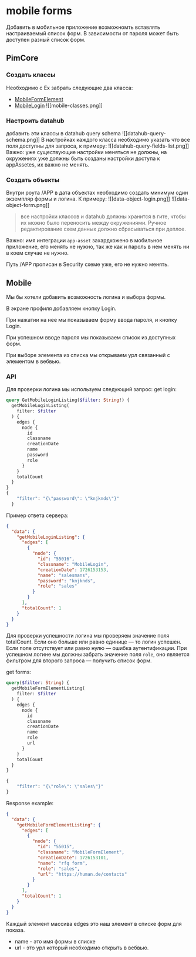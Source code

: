 # mobile forms
Добавить в мобильное приложение возможномть вставлять настраиваемый список форм. В зависимости от пароля может быть доступен разный список форм.

## PimCore
### Создать классы
Необходимо с Ex забрать следующие два класса:
- [MobileFormElement](http://jsonblob.com/1285404320643014656)
- [MobileLogin](http://jsonblob.com/1285404199213719552)
![[mobile-classes.png]]
### Настроить datahub
добавить эти классы в datahub query schema
![[datahub-query-schema.png]]
В настройках каждого класса необходимо указать что все поля доступны для запроса, к примеру:
![[datahub-query-fields-list.png]]
Важно: уже существующие настройки меняться не должны, на окружениях уже должны быть созданы настройки доступа к appAssetes, их важно не менять.
### Создать объекты
Внутри роута /APP в дата объектах необходимо создать минимум один экземпляр формы и логина.
К примеру:
![[data-object-login.png]]
![[data-object-form.png]]

> все настройки классов и datahub должны хранится в гите, чтобы их можно было переносить между окружениями. Ручное редактирование схем данных должно сбрасываться при деплое.

Важно: имя интеграции `app-asset` захардкожено в мобильное приложение, его менять не нужно, так же как и пароль в нем менять ни в коем случае не нужно.

Путь /APP прописан в Security схеме уже, его не нужно менять.

## Mobile
Мы бы хотели добавить возможность логина и выбора формы.

В экране профиля добавляем кнопку Login.

При нажатии на нее мы показываем форму ввода пароля, и кнопку Login.

При успешном вводе пароля мы показываем список из доступных форм.

При выборе элемента из списка мы открываем урл связанный с элементом в вебвью.


### API 
Для проверки логина мы используем следующий запрос:
get login:
```graphql
query GetMobileLoginListing($filter: String!) {
  getMobileLoginListing(
    filter: $filter
  ) {
    edges {
      node {
        id
        classname
        creationDate
        name
        password
        role
      }
    }
    totalCount
  }
}
{
    "filter": "{\"password\": \"knjknds\"}"
  }
```
Пример ответа сервера:
```json
{
  "data": {
    "getMobileLoginListing": {
      "edges": [
        {
          "node": {
            "id": "55016",
            "classname": "MobileLogin",
            "creationDate": 1726153153,
            "name": "salesmans",
            "password": "knjknds",
            "role": "sales"
          }
        }
      ],
      "totalCount": 1
    }
  }
}
```
Для проверки успешности логина мы проверяем значение поля totalCount. Если оно больше или равно единице — то логин успешен. Если поле отсутствует или равно нулю — ошибка аутентификации.
При успешном логине мы должны забрать значение поля `role`, оно является фильтром для второго запроса — получить список форм.

get forms:
```graphql
query($filter: String) {
  getMobileFormElementListing(
    filter: $filter
  ) {
    edges {
      node {
        id
        classname
        creationDate
        name
        role
        url
      }
    }
    totalCount
  }
}

{
    "filter": "{\"role\": \"sales\"}"
}
```

Response example:
```json
{
  "data": {
    "getMobileFormElementListing": {
      "edges": [
        {
          "node": {
            "id": "55015",
            "classname": "MobileFormElement",
            "creationDate": 1726153101,
            "name": "rfq form",
            "role": "sales",
            "url": "https://human.de/contacts"
          }
        }
      ],
      "totalCount": 1
    }
  }
}
```
Каждый элемент массива edges это наш элемент в списке форм для показа.
- name - это имя формы в списке
- url - это урл который необходимо открыть в вебвью.